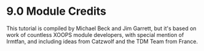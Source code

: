 # 9.0 Module Credits

This tutorial is compiled by Michael Beck and Jim Garrett, but it's based on work of countless XOOPS module developers, with special mention of Irmtfan, and including ideas from Catzwolf and the TDM Team from France.



